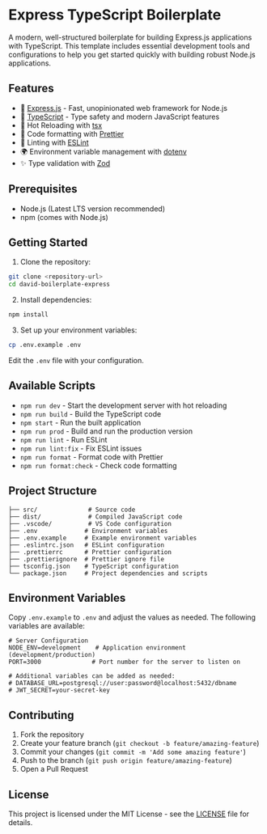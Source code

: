 # Express TypeScript Boilerplate

A modern, well-structured boilerplate for building Express.js applications with TypeScript. This template includes essential development tools and configurations to help you get started quickly with building robust Node.js applications.

## Features

- 🚀 [Express.js](https://expressjs.com/) - Fast, unopinionated web framework for Node.js
- 📝 [TypeScript](https://www.typescriptlang.org/) - Type safety and modern JavaScript features
- 🔄 Hot Reloading with [tsx](https://github.com/esbuild-kit/tsx)
- 🎨 Code formatting with [Prettier](https://prettier.io/)
- 🧹 Linting with [ESLint](https://eslint.org/)
- 🌍 Environment variable management with [dotenv](https://github.com/motdotla/dotenv)
- ✨ Type validation with [Zod](https://github.com/colinhacks/zod)

## Prerequisites

- Node.js (Latest LTS version recommended)
- npm (comes with Node.js)

## Getting Started

1. Clone the repository:

```bash
git clone <repository-url>
cd david-boilerplate-express
```

2. Install dependencies:

```bash
npm install
```

3. Set up your environment variables:

```bash
cp .env.example .env
```

Edit the `.env` file with your configuration.

## Available Scripts

- `npm run dev` - Start the development server with hot reloading
- `npm run build` - Build the TypeScript code
- `npm start` - Run the built application
- `npm run prod` - Build and run the production version
- `npm run lint` - Run ESLint
- `npm run lint:fix` - Fix ESLint issues
- `npm run format` - Format code with Prettier
- `npm run format:check` - Check code formatting

## Project Structure

```
├── src/              # Source code
├── dist/             # Compiled JavaScript code
├── .vscode/          # VS Code configuration
├── .env             # Environment variables
├── .env.example     # Example environment variables
├── .eslintrc.json   # ESLint configuration
├── .prettierrc      # Prettier configuration
├── .prettierignore  # Prettier ignore file
├── tsconfig.json    # TypeScript configuration
└── package.json     # Project dependencies and scripts
```

## Environment Variables

Copy `.env.example` to `.env` and adjust the values as needed. The following variables are available:

```env
# Server Configuration
NODE_ENV=development    # Application environment (development/production)
PORT=3000              # Port number for the server to listen on

# Additional variables can be added as needed:
# DATABASE_URL=postgresql://user:password@localhost:5432/dbname
# JWT_SECRET=your-secret-key
```

## Contributing

1. Fork the repository
2. Create your feature branch (`git checkout -b feature/amazing-feature`)
3. Commit your changes (`git commit -m 'Add some amazing feature'`)
4. Push to the branch (`git push origin feature/amazing-feature`)
5. Open a Pull Request

## License

This project is licensed under the MIT License - see the [LICENSE](LICENSE) file for details.
